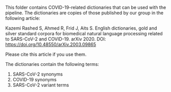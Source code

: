 This folder contains COVID-19-related dictionaries that can be used with the pipeline.
The dictionaries are copies of those published by our group in the following article:

Kazemi Rashed S, Ahmed R, Frid J, Aits S. English dictionaries, gold and silver standard corpora for biomedical natural language processing related to SARS-CoV-2 and COVID-19. arXiv 2020. DOI: https://doi.org/10.48550/arXiv.2003.09865

Please cite this article if you use them.

The dictionaries contain the following terms:
1. SARS-CoV-2 synonyms
2. COVID-19 synonyms
3. SARS-CoV-2 variant terms
